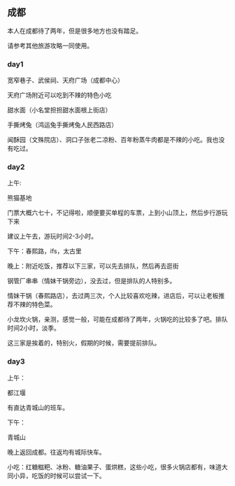 ## 成都

本人在成都待了两年，但是很多地方也没有踏足。

请参考其他旅游攻略一同使用。

### day1

宽窄巷子、武侯祠、天府广场（成都中心）

天府广场附近可以吃到不辣的特色小吃

甜水面（小名堂担担甜水面根上街店）

手撕烤兔（鸿运兔手撕烤兔人民西路店）


闻酥园（文殊院店）、洞口子张老二凉粉、百年粉蒸牛肉都是不辣的小吃。我也没有吃过。



### day2

上午:

熊猫基地

门票大概六七十，不记得啦，顺便要买单程的车票，上到小山顶上，然后步行游玩下来

建议上午去，游玩时间2-3小时。

下午：春熙路，ifs，太古里

晚上：附近吃饭，推荐以下三家，可以先去排队，然后再去逛街

钢管厂串串（情妹干锅旁边），没去过，但是排队的人特别多。

情妹干锅（春熙路店），去过两三次，个人比较喜欢吃辣，进店后，可以让老板推荐不辣的特色菜。

小龙坎火锅，亲测，感觉一般，可能在成都待了两年，火锅吃的比较多了吧。排队时间2小时，淡季。

这三家是挨着的，特别火，假期的时候，需要提前排队。


### day3

上午：

都江堰

有直达青城山的班车。

下午：

青城山

晚上返回成都。往返均有城际快车。


小吃：红糖糍粑、冰粉、糖油果子、蛋烘糕，这些小吃，很多火锅店都有，味道大同小异，吃饭的时候可以尝试一下。

